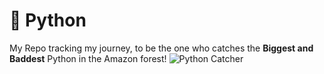 # 🐍 Python 
My Repo tracking my journey, to be the one who catches the **Biggest and Baddest** Python in the Amazon forest!
![Python Catcher](<img src="https://www.google.com/url?sa=i&url=https%3A%2F%2Fwww.financialexpress.com%2Flife%2Fscience-scientists-discover-worlds-biggest-snake-in-amazon-rainforest-what-we-know-about-this-new-giant-anaconda-bkg-3401563%2F&psig=AOvVaw0MVHmuiJ_rIOGXMeTtw4lu&ust=1742013121314000&source=images&cd=vfe&opi=89978449&ved=0CBQQjRxqFwoTCMCXv-jeiIwDFQAAAAAdAAAAABAE" width="100">)
